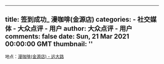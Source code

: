 
---
title: 签到成功_ 漫咖啡(金源店)
categories: 
    - 社交媒体
    - 大众点评 - 用户
author: 大众点评 - 用户
comments: false
date: Sun, 21 Mar 2021 00:00:00 GMT
thumbnail: ''
---

<div>   
地点：<a href="http://www.dianping.com/shop/96089720">漫咖啡(金源店) - 远大路 </a>  
</div>
            